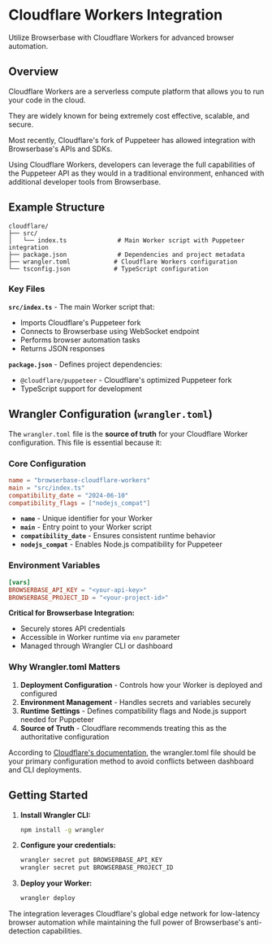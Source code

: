# Cloudflare Workers Integration

Utilize Browserbase with Cloudflare Workers for advanced browser automation.

## Overview

Cloudflare Workers are a serverless compute platform that allows you to run your code in the cloud.

They are widely known for being extremely cost effective, scalable, and secure.

Most recently, Cloudflare's fork of Puppeteer has allowed integration with Browserbase's APIs and SDKs.

Using Cloudflare Workers, developers can leverage the full capabilities of the Puppeteer API as they would in a traditional environment, enhanced with additional developer tools from Browserbase.

## Example Structure

```
cloudflare/
├── src/
│   └── index.ts              # Main Worker script with Puppeteer integration
├── package.json              # Dependencies and project metadata
├── wrangler.toml            # Cloudflare Workers configuration
└── tsconfig.json            # TypeScript configuration
```

### Key Files

**`src/index.ts`** - The main Worker script that:
- Imports Cloudflare's Puppeteer fork
- Connects to Browserbase using WebSocket endpoint
- Performs browser automation tasks
- Returns JSON responses

**`package.json`** - Defines project dependencies:
- `@cloudflare/puppeteer` - Cloudflare's optimized Puppeteer fork
- TypeScript support for development

## Wrangler Configuration (`wrangler.toml`)

The `wrangler.toml` file is the **source of truth** for your Cloudflare Worker configuration. This file is essential because it:

### Core Configuration
```toml
name = "browserbase-cloudflare-workers"
main = "src/index.ts"
compatibility_date = "2024-06-10"
compatibility_flags = ["nodejs_compat"]
```

- **`name`** - Unique identifier for your Worker
- **`main`** - Entry point to your Worker script
- **`compatibility_date`** - Ensures consistent runtime behavior
- **`nodejs_compat`** - Enables Node.js compatibility for Puppeteer

### Environment Variables
```toml
[vars]
BROWSERBASE_API_KEY = "<your-api-key>"
BROWSERBASE_PROJECT_ID = "<your-project-id>"
```

**Critical for Browserbase Integration:**
- Securely stores API credentials
- Accessible in Worker runtime via `env` parameter
- Managed through Wrangler CLI or dashboard

### Why Wrangler.toml Matters

1. **Deployment Configuration** - Controls how your Worker is deployed and configured
2. **Environment Management** - Handles secrets and variables securely
3. **Runtime Settings** - Defines compatibility flags and Node.js support needed for Puppeteer
4. **Source of Truth** - Cloudflare recommends treating this as the authoritative configuration

According to [Cloudflare's documentation](https://developers.cloudflare.com/workers/wrangler/configuration/), the wrangler.toml file should be your primary configuration method to avoid conflicts between dashboard and CLI deployments.

## Getting Started

1. **Install Wrangler CLI:**
   ```bash
   npm install -g wrangler
   ```

2. **Configure your credentials:**
   ```bash
   wrangler secret put BROWSERBASE_API_KEY
   wrangler secret put BROWSERBASE_PROJECT_ID
   ```

3. **Deploy your Worker:**
   ```bash
   wrangler deploy
   ```

The integration leverages Cloudflare's global edge network for low-latency browser automation while maintaining the full power of Browserbase's anti-detection capabilities.
